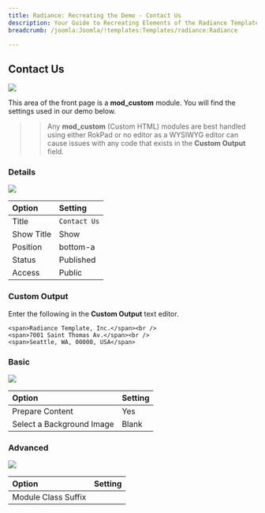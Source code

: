 ```yaml
---
title: Radiance: Recreating the Demo - Contact Us
description: Your Guide to Recreating Elements of the Radiance Template for Joomla
breadcrumb: /joomla:Joomla/!templates:Templates/radiance:Radiance

---
```


Contact Us
-----

![][demo]

This area of the front page is a **mod_custom** module. You will find the settings used in our demo below.

>> Any **mod_custom** (Custom HTML) modules are best handled using either RokPad or no editor as a WYSIWYG editor can cause issues with any code that exists in the **Custom Output** field.

### Details

![][demo2]

| Option     | Setting                  |  
| :--------- | :----------------------- |  
| Title      | `Contact Us`             |  
| Show Title | Show                     |  
| Position   | bottom-a                 |  
| Status     | Published                |  
| Access     | Public                   |  

### Custom Output

Enter the following in the **Custom Output** text editor.

~~~
<span>Radiance Template, Inc.</span><br />
<span>7001 Saint Thomas Av.</span><br />
<span>Seattle, WA, 00000, USA</span>
~~~

### Basic

![][demo3]

| Option                    | Setting |  
| :------------------------ | :------ |  
| Prepare Content           | Yes     |  
| Select a Background Image | Blank   |

### Advanced

![][demo4]

| Option              | Setting  |  
| :------------------ | :------- |  
| Module Class Suffix |          |  

[demo]: assets/demo_4.jpeg
[demo2]: assets/contact_1.jpeg
[demo3]: assets/contact_2.jpeg
[demo4]: assets/contact_3.jpeg